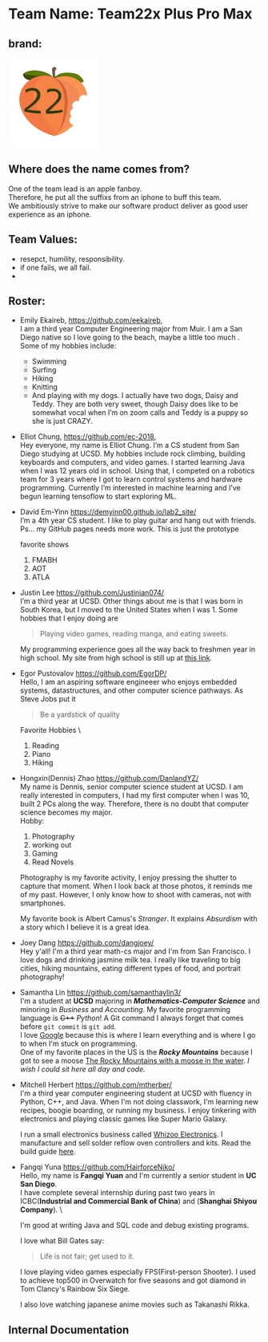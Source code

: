 # Team Name: Team22x Plus Pro Max

## brand: 
!["brand"](./branding/brand.png)

## Where does the name comes from? 
One of the team lead is an apple fanboy. \
Therefore, he put all the suffixs from an iphone to buff this team. \
We ambitiously strive to make our software product deliver as good user experience as an iphone. 

## Team Values: 
- resepct, humility, responsibility. 
- if one fails, we all fail. 
- 

## Roster: 
- Emily Ekaireb, https://github.com/eekaireb, \
I am a third year Computer Engineering major from Muir. I am a San Diego native so I love going to the beach, maybe a little too much . Some of my hobbies include:

    - Swimming
    - Surfing
    - Hiking
    - Knitting
    - And playing with my dogs. I actually have two dogs, Daisy and Teddy. They are both very sweet, though Daisy does like to be somewhat vocal when I’m on zoom calls and Teddy is a puppy so she is just CRAZY.
 

- Elliot Chung, https://github.com/ec-2018, \
    Hey everyone, my name is Elliot Chung. I’m a CS student from San Diego studying at UCSD. My hobbies include rock climbing, building keyboards and computers, and video games. I started learning Java when I was 12 years old in school. Using that, I competed on a robotics team for 3 years where I got to learn control systems and hardware programming. Currently I’m interested in machine learning and I’ve begun learning tensoflow to start exploring ML. 

- David Em-Yinn https://demyinn00.github.io/lab2_site/ \
    I’m a 4th year CS student. I like to play guitar and hang out with friends. Ps… my GitHub pages needs more work. This is just the prototype 

    favorite shows
    1. FMABH
    2. AOT
    3. ATLA

- Justin Lee https://github.com/Justinian074/ \
    I’m a third year at UCSD. Other things about me is that I was born in South Korea, but I moved to the United States when I was 1. Some hobbies that I enjoy doing are

    > Playing video games, reading manga, and eating sweets.  

    My programming experience goes all the way back to freshmen year in high school. My site from high school is still up at [this link](http://justl2.gitastudent.online/).

- Egor Pustovalov https://github.com/EgorDP/ \
    Hello, I am an aspiring software engineeer who enjoys embedded systems, datastructures, and other computer science pathways. As Steve Jobs put it 
    > Be a yardstick of quality

    Favorite Hobbies \
    1. Reading
    2. Piano
    3. Hiking

- Hongxin(Dennis) Zhao https://github.com/DanlandYZ/ \
    My name is Dennis, senior computer science student at UCSD. I am really interested in computers, I had my first computer when I was 10, built 2 PCs along the way. Therefore, there is no doubt that computer science becomes my major.\
    Hobby: 
    1.  Photography
    2. working out
    3. Gaming 
    4. Read Novels

    Photography is my favorite activity, I enjoy pressing the shutter to capture that moment. When I look back at those photos, it reminds me of my past. However, I only know how to shoot with cameras, not with smartphones. 

    My favorite book is Albert Camus's _Stranger_. It explains _Absurdism_ with a story which I believe it is a great idea. 

- Joey Dang https://github.com/dangjoey/ \
    Hey y'all! I'm a third year math-cs major and I'm from San Francisco. I love dogs and drinking jasmine milk tea. I really like traveling to big cities, hiking mountains, eating different types of food, and portrait photography!


- Samantha Lin https://github.com/samanthaylin3/ \
    I'm a student at **UCSD** majoring in ***Mathematics-Computer Science*** and minoring in _Business_ and _Accounting_.
    My favorite programming language is  ~~C++~~ _Python_! 
    A Git command I always forget that comes before `git commit` is `git add`.\
    I love [Google](https://google.com) because this is where I learn everything and is where I go to when I'm stuck on programming.\
    One of my favorite places in the US is the ***Rocky Mountains*** because I got to see a moose [The Rocky Mountains with a moose in the water](./images/rockymtmoose.PNG). _I wish I could sit here all day and code._

- Mitchell Herbert https://github.com/mtherber/ \
    I'm a third year computer engineering student at UCSD with fluency in Python, C++, and Java. When I'm not doing classwork, I'm learning new recipes, boogie boarding, or running my business. I enjoy tinkering with electronics and playing classic games like Super Mario Galaxy. 

    I run a small electronics business called [Whizoo Electronics](https://www.whizoo.com). I manufacture and sell solder reflow oven controllers and kits. Read the build guide [here](https://www.whizoo.com/reflowoven).

- Fangqi Yuna https://github.com/HairforceNiko/ \
    Hello, my name is **Fangqi Yuan** and I'm currently a senior student in **UC San Diego**.\
    I have complete several internship during past two years in ICBC(**Industrial and Commercial Bank of China**) and (**Shanghai Shiyou Company**). \

    I'm good at writing Java and SQL code and debug existing programs.

    I love what Bill Gates say:
    > Life is not fair; get used to it.

    I love playing video games especially FPS(First-person Shooter). I used to achieve top500 in Overwatch for five seasons and got diamond in Tom Clancy's Rainbow Six Siege.

    I also love watching japanese anime movies such as Takanashi Rikka.


## Internal Documentation


